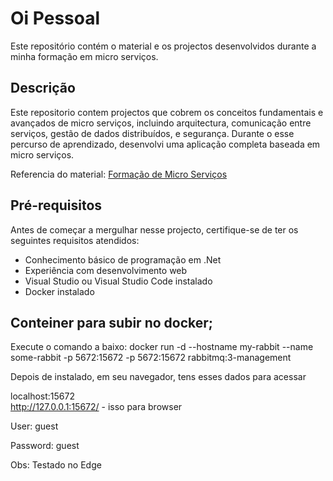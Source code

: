 # Oi Pessoal

Este repositório contém o material e os projectos desenvolvidos durante a minha formação em micro serviços.

## Descrição

Este repositorio contem projectos que cobrem os conceitos fundamentais e avançados de micro serviços, incluindo arquitectura, comunicação entre serviços, gestão de dados distribuídos, e segurança. Durante o esse percurso de aprendizado, desenvolvi uma aplicação completa baseada em micro serviços.

Referencia do material: [Formação de Micro Serviços](https://www.udemy.com/share/105tjD3@edVHgO6SM6xkRGj0hPVsfa_eGz4FoSvPGMBfSTw5OWl1ok3Lkc6bXmeToNZPE_nr1g==/)

## Pré-requisitos

Antes de começar a mergulhar nesse projecto, certifique-se de ter os seguintes requisitos atendidos:

- Conhecimento básico de programação em .Net
- Experiência com desenvolvimento web
- Visual Studio ou Visual Studio Code instalado
- Docker instalado


## Conteiner para subir no docker; 
Execute o comando a baixo: 
docker run -d --hostname my-rabbit --name some-rabbit -p 5672:15672 -p 5672:15672 rabbitmq:3-management

Depois de instalado, em seu navegador, tens esses dados para acessar 

localhost:15672          
http://127.0.0.1:15672/ - isso para browser 

User: guest

Password: guest

Obs: Testado no Edge
